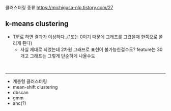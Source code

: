 클러스터링 종류
https://michigusa-nlp.tistory.com/27

## k-means clustering
- T/F로 하면 결과가 이상하다..(1또는 0이기 때문에 그래프를 그렸을때 한쪽으로 쏠리게 된다)
  - 사실 제대로 되었는데 2차원 그래프로 표현이 불가능한걸수도? feature는 30개고 그래프는 그렇게 단순하게 나올수도


<br>

---
- 계층형 클러스터링
- mean-shift clustering
- dbscan
- gmm
- ahc(?)
